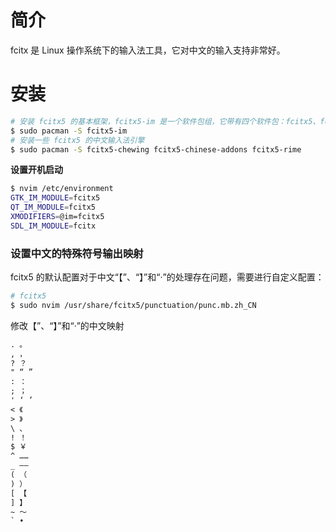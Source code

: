 # 简介

fcitx 是 Linux 操作系统下的输入法工具，它对中文的输入支持非常好。

# 安装

```bash
# 安装 fcitx5 的基本框架，fcitx5-im 是一个软件包组，它带有四个软件包：fcitx5、fcitx5-qt、fcitx-configtool、fcitx5-gtk
$ sudo pacman -S fcitx5-im
# 安装一些 fcitx5 的中文输入法引擎
$ sudo pacman -S fcitx5-chewing fcitx5-chinese-addons fcitx5-rime
```

**设置开机启动**

```bash
$ nvim /etc/environment
GTK_IM_MODULE=fcitx5
QT_IM_MODULE=fcitx5
XMODIFIERS=@im=fcitx5
SDL_IM_MODULE=fcitx
```

### 设置中文的特殊符号输出映射

fcitx5 的默认配置对于中文“【”、“】”和“·”的处理存在问题，需要进行自定义配置：

```bash
# fcitx5
$ sudo nvim /usr/share/fcitx5/punctuation/punc.mb.zh_CN
```

修改【”、“】”和“·”的中文映射

```txt
. 。
, ，
? ？
" “ ”
: ：
; ；
' ‘ ’
< 《
> 》
\ 、
! ！
$ ￥
^ ……
_ ——
( （
) ）
[ 【
] 】
~ ～
` •
```
